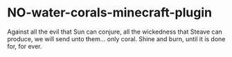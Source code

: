 # NO-water-corals-minecraft-plugin
Against all the evil that Sun can conjure, all the wickedness that Steave can produce, we will send unto them... only coral. Shine and burn, until it is done for, for ever.
